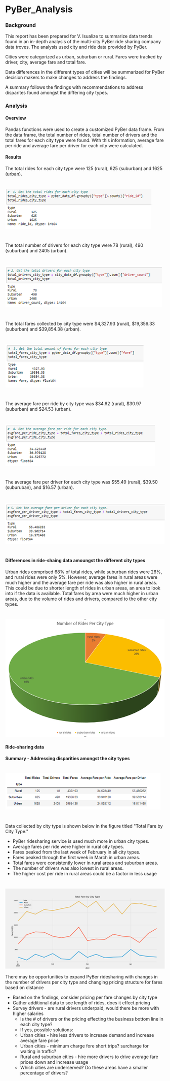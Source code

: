 # PyBer_Analysis
### Background
This report has been prepared for V. Isualize to summarize data trends found in an in-depth
analysis of the multi-city PyBer ride sharing company data troves.  The analysis used city and 
ride data provided by PyBer.

Cities were categorized as urban, suburban or rural.
Fares were tracked by driver, city, average fare and total fare.

Data differences in the different types of cities will be summarized for PyBer decision
makers to make changes to address the findings.

A summary follows the findings with recommendations to address disparites found amongst the differing city types.
### Analysis
#### Overview
Pandas functions were used to create a customized PyBer data frame.  From the data frame,
the total number of rides, total number of drivers and the total fares for each city type 
were found.  With this information, average fare per ride and average fare per driver 
for each city were calculated.
#### Results

The total rides for each city type were 125 (rural), 625 (suburban) and 1625 (urban).
#
![total rider](https://github.com/jcsargis00/PyBer_Analysis/blob/main/Resources/totalrides.PNG)
#
The total number of drivers for each city type were 78 (rural), 490 (suburban) 
and 2405 (urban).
#
![total drivers](https://github.com/jcsargis00/PyBer_Analysis/blob/main/Resources/totaldrivers.PNG)
#
The total fares collected by city type were $4,327.93 (rural), $19,356.33 (suburban) 
and $39,854.38 (urban).
#
![total fare](https://github.com/jcsargis00/PyBer_Analysis/blob/main/Resources/totalfares.PNG)
#
The average fare per ride by city type was $34.62 (rural), $30.97 (suburban) and 
$24.53 (urban). 
#
![avg fare ride](https://github.com/jcsargis00/PyBer_Analysis/blob/main/Resources/avgfarperide.PNG)
#
The average fare per driver for each city type was $55.49 (rural), $39.50 (suburuban), 
and $16.57 (urban).
#
![avg fare driver](https://github.com/jcsargis00/PyBer_Analysis/blob/main/Resources/avgfareperdriver.PNG)
#

#### Differences in ride-shaing data amoungst the different city types
Urban rides comprised 68% of total rides, while suburban rides were 26%, and rural rides
were only 5%.  However, average fares in rural areas were much higher and the average fare
per ride was also higher in rural areas.  This could be due to shorter length of rides
in urban areas, an area to look into if the data is available.  Total fares by area
were much higher in urban areas, due to the volume of rides and drivers, compared to 
the other city types.  
#
![pie chart rides/city](https://github.com/jcsargis00/PyBer_Analysis/blob/main/Resources/numberridespie.PNG)
#### Ride-sharing data

#### Summary - Addressing disparities amongst the city types
#
![summary](https://github.com/jcsargis00/PyBer_Analysis/blob/main/Resources/summary.PNG)
#
Data collected by city type is shown below in the figure titled "Total Fare by City Type."
* PyBer ridesharing service is used much more in urban city types.
* Average fares per ride were higher in rural city types.
* Fares peaked from the last week of February in all city types.  
* Fares peaked through the first week in March in urban areas.
* Total fares were consistently lower in rural areas and suburban areas. 
* The number of drivers was also lowest in rural areas.  
* The higher cost per ride in rural areas could be a factor in less usage
#
![Summary figure](https://github.com/jcsargis00/PyBer_Analysis/blob/main/analysis/PyBer_fare_summary.png)
    
There may be opportunities to expand PyBer ridesharing with changes in the number of drivers
per city type and changing pricing structure for fares based on distance
* Based on the findings, consider pricing per fare changes by city type
* Gather additional data to see length of rides, does it effect pricing
* Survey drivers - are rural drivers underpaid, would there be more with higher salaries
    * Is the # of drivers or the pricing effecting the business bottom line in each city type?
    * If yes, possible solutions:
    - Urban cities - hire less drivers to increase demand and increase average fare price
    - Urban cities - minimum charge fore short trips?  surcharge for waiting in traffic?
    - Rural and suburban cities - hire more drivers to drive average fare prices down and increase usage
    - Which cities are underserved?  Do these areas have a smaller percentage of drivers?